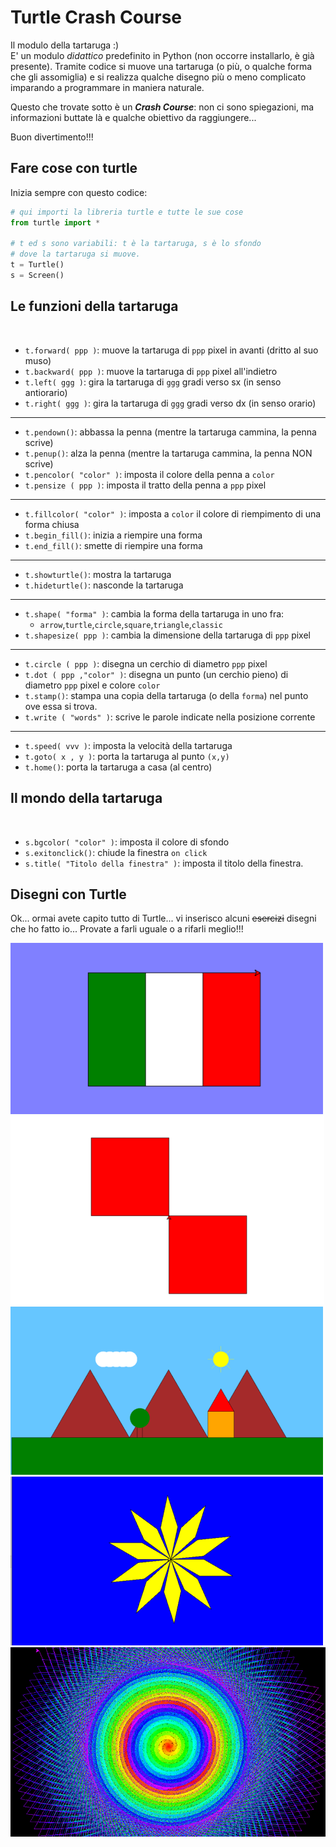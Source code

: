 # Turtle Crash Course

Il modulo della tartaruga :)<br>
E' un modulo *didattico* predefinito in Python (non occorre installarlo, è già presente). Tramite codice
si muove una tartaruga (o più, o qualche forma che gli assomiglia) e si realizza qualche disegno più o meno
complicato imparando a programmare in maniera naturale.

Questo che trovate sotto è un ***Crash Course***: non ci sono spiegazioni, ma informazioni buttate là e qualche
obiettivo da raggiungere...

Buon divertimento!!!

<!-- ################################################################################# -->
## Fare cose con turtle

Inizia sempre con questo codice:

``` py
# qui importi la libreria turtle e tutte le sue cose
from turtle import *

# t ed s sono variabili: t è la tartaruga, s è lo sfondo
# dove la tartaruga si muove.
t = Turtle()
s = Screen()
```

## Le funzioni della tartaruga

<br>

- `t.forward( ppp )`: muove la tartaruga di `ppp` pixel in avanti (dritto al suo muso)
- `t.backward( ppp )`: muove la tartaruga di `ppp` pixel all'indietro
- `t.left( ggg )`: gira la tartaruga di `ggg` gradi verso sx (in senso antiorario)
- `t.right( ggg )`: gira la tartaruga di `ggg` gradi verso dx (in senso orario)

---

- `t.pendown()`: abbassa la penna (mentre la tartaruga cammina, la penna scrive)
- `t.penup()`: alza la penna (mentre la tartaruga cammina, la penna NON scrive)
- `t.pencolor( "color" )`: imposta il colore della penna a `color`
- `t.pensize ( ppp )`: imposta il tratto della penna a `ppp` pixel

---

- `t.fillcolor( "color" )`: imposta a `color` il colore di riempimento di una forma chiusa 
- `t.begin_fill()`: inizia a riempire una forma
- `t.end_fill()`: smette di riempire una forma

---

- `t.showturtle()`: mostra la tartaruga
- `t.hideturtle()`: nasconde la tartaruga

---

- `t.shape( "forma" )`: cambia la forma della tartaruga in uno fra: 
   - `arrow`,`turtle`,`circle`,`square`,`triangle`,`classic`
- `t.shapesize( ppp )`: cambia la dimensione della tartaruga di `ppp` pixel

--- 

- `t.circle ( ppp )`: disegna un cerchio di diametro `ppp` pixel
- `t.dot ( ppp ,"color" )`: disegna un punto (un cerchio pieno) di diametro `ppp` pixel e colore `color` 
- `t.stamp()`: stampa una copia della tartaruga (o della `forma`) nel punto ove essa si trova.
- `t.write ( "words" )`: scrive le parole indicate nella posizione corrente

--- 

- `t.speed( vvv )`: imposta la velocità della tartaruga
- `t.goto( x , y )`: porta la tartaruga al punto `(x,y)`
- `t.home()`: porta la tartaruga a casa (al centro)


## Il mondo della tartaruga

<br>

- `s.bgcolor( "color" )`: imposta il colore di sfondo
- `s.exitonclick()`: chiude la finestra `on click`
- `s.title( "Titolo della finestra" )`: imposta il titolo della finestra.


## Disegni con Turtle

Ok... ormai avete capito tutto di Turtle... vi inserisco alcuni <strike>esercizi</strike> disegni che ho fatto io... Provate a farli uguale o a rifarli meglio!!!

![bandiera italiana](images/turtle/01_bandiera_italia.png)
![quadrati colorati](images/turtle/02_quadrati_colorati.png)
![casa con albero](images/turtle/03_casa_con_albero.png)
![stella a 10 punte](images/turtle/04_stella_10_punte.png)
![cerchi coi triangoli](images/turtle/05_cerchi_coi_triangoli.png)

<br>
<br>
<br>

